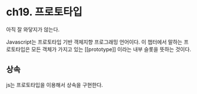 # ch19. 프로토타입

아직 잘 와닿지가 않는다.

Javascript는 프로토타입 기반 객체지향 프로그래밍 언어이다.
이 챕터에서 말하는 프로토타입은 모든 객체가 가지고 있는 [[prototype]] 이라는 내부 슬롯을 뜻하는 것이다.

## 상속

js는 프로토타입을 이용해서 상속을 구현한다.
